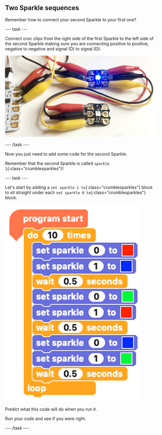 ## Two Sparkle sequences

Remember how to connect your second Sparkle to your first one?

--- task ---

Connect croc clips from the right side of the first Sparkle to the left side of the second Sparkle making sure you are connecting positive to positive, negative to negative and signal (D) to signal (D).

![Connect second Sparkle](images/secondSparkleWireAgain.png)

--- /task ---

Now you just need to add some code for the second Sparkle.

Remember that the second Sparkle is called `sparkle 1`{:class="crumblesparkles"}!

--- task ---

Let's start by adding a `set sparkle 1 to`{:class="crumblesparkles"} block to sit straight under each `set sparkle 0 to`{:class="crumblesparkles"} block.

![Code second Sparkle](images/SparkleTwoLoop.png)

Predict what this code will do when you run it.

Run your code and see if you were right.

--- /task ---

